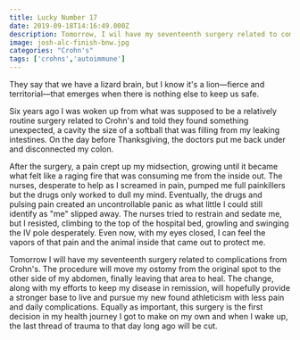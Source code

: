 ```yaml
---
title: Lucky Number 17
date: 2019-09-18T14:16:49.000Z
description: Tomorrow, I wil have my seventeenth surgery related to complications from Crohn's, but this time it is on my own terms.
image: josh-alc-finish-bnw.jpg
categories: "Crohn's"
tags: ['crohns','autoimmune']
---
```


They say that we have a lizard brain, but I know it's a lion—fierce and territorial—that emerges when there is nothing else to keep us safe.

Six years ago I was woken up from what was supposed to be a relatively routine surgery related to Crohn's and told they found something unexpected, a cavity the size of a softball that was filling from my leaking intestines. On the day before Thanksgiving, the doctors put me back under and disconnected my colon.

After the surgery, a pain crept up my midsection, growing until it became what felt like a raging fire that was consuming me from the inside out. The nurses, desperate to help as I screamed in pain, pumped me full painkillers but the drugs only worked to dull my mind. Eventually, the drugs and pulsing pain created an uncontrollable panic as what little I could still identify as "me" slipped away. The nurses tried to restrain and sedate me, but I resisted, climbing to the top of the hospital bed, growling and swinging the IV pole desperately. Even now, with my eyes closed, I can feel the vapors of that pain and the animal inside that came out to protect me.

Tomorrow I will have my seventeenth surgery related to complications from Crohn's. The procedure will move my ostomy from the original spot to the other side of my abdomen, finally leaving that area to heal. The change, along with my efforts to keep my disease in remission, will hopefully provide a stronger base to live and pursue my new found athleticism with less pain and daily complications. Equally as important, this surgery is the first decision in my health journey I got to make on my own and when I wake up, the last thread of trauma to that day long ago will be cut.